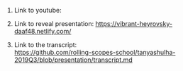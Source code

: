 1. Link to youtube: 


2. Link to reveal presentation: 
https://vibrant-heyrovsky-daaf48.netlify.com/

3. Link to the transcript:  
https://github.com/rolling-scopes-school/tanyashulha-2019Q3/blob/presentation/transcript.md
